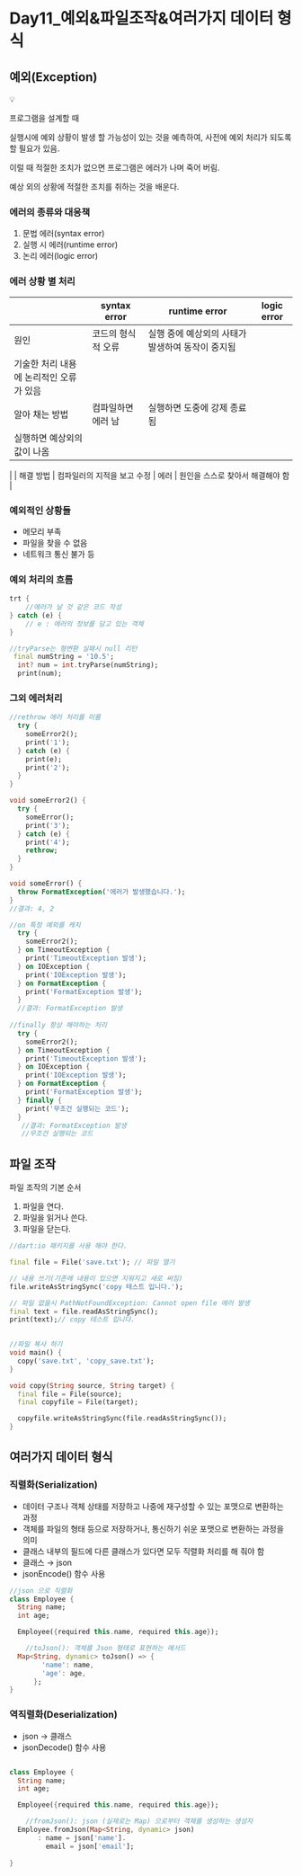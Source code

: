 # Day11_예외&파일조작&여러가지 데이터 형식

## 예외(Exception)

<aside>
💡

프로그램을 설계할 때

실행시에 예외 상황이 발생 할 가능성이 있는 것을 예측하여, 사전에 예외 처리가 되도록 할 필요가 있음.

이럴 때 적절한 조치가 없으면 프로그램은 에러가 나며 죽어 버림.

예상 외의 상황에 적절한 조치를 취하는 것을 배운다.

</aside>

### 에러의 종류와 대응책

1. 문법 에러(syntax error)
2. 실행 시 에러(runtime error)
3. 논리 에러(logic error)

### 에러 상황 별 처리

|  | syntax error | runtime error | logic error |
| --- | --- | --- | --- |
| 원인 | 코드의 형식적 오류 | 실행 중에 예상외의 사태가 발생하여 동작이 중지됨
 | 기술한 처리 내용에 논리적인 오류가 있음 |
| 알아 채는 방법 | 컴파일하면 에러 남 | 실행하면 도중에 강제 종료 됨
 | 실행하면 예상외의 값이 나옴
 |
| 해결 방법 | 컴파일러의 지적을 보고 수정 | 에러 | 원인을 스스로 찾아서 해결해야 함 |

### 예외적인 상황들

- 메모리 부족
- 파일을 찾을 수 없음
- 네트워크 통신 불가 등

### 예외 처리의 흐름

```dart
trt {
	//에러가 날 것 같은 코드 작성
} catch (e) {
	// e : 에러의 정보를 담고 있는 객체
}

//tryParse는 형변환 실패시 null 리턴 
 final numString = '10.5';
  int? num = int.tryParse(numString);
  print(num);
```

### 그외 에러처리

```dart
//rethrow 에러 처리를 미룸 
  try {
    someError2();
    print('1');
  } catch (e) {
    print(e);
    print('2');
  }
}

void someError2() {
  try {
    someError();
    print('3');
  } catch (e) {
    print('4');
    rethrow;
  }
}

void someError() {
  throw FormatException('에러가 발생했습니다.');
}
//결과: 4, 2

//on 특정 예외를 캐치 
  try {
    someError2();
  } on TimeoutException {
    print('TimeoutException 발생');
  } on IOException {
    print('IOException 발생');
  } on FormatException {
    print('FormatException 발생');
  }
  //결과: FormatException 발생
  
//finally 항상 해야하는 처리 
  try {
    someError2();
  } on TimeoutException {
    print('TimeoutException 발생');
  } on IOException {
    print('IOException 발생');
  } on FormatException {
    print('FormatException 발생');
  } finally {
    print('무조건 실행되는 코드');
  }
   //결과: FormatException 발생
   //무조건 실행되는 코드
```

## 파일 조작

파일 조작의 기본 순서 

1. 파일을 연다.
2. 파일을 읽거나 쓴다.
3. 파일을 닫는다.

```dart
//dart:io 패키지를 사용 해야 한다.

final file = File('save.txt'); // 파일 열기

// 내용 쓰기(기존에 내용이 있으면 지워지고 새로 써짐)
file.writeAsStringSync('copy 테스트 입니다.');

// 파일 없을시 PathNotFoundException: Cannot open file 에러 발생
final text = file.readAsStringSync();
print(text);// copy 테스트 입니다.
  

//파일 복사 하기 
void main() {
  copy('save.txt', 'copy_save.txt');
}

void copy(String source, String target) {
  final file = File(source);
  final copyfile = File(target);

  copyfile.writeAsStringSync(file.readAsStringSync());
}
```

## 여러가지 데이터 형식

### 직렬화(**Serialization)**

- 데이터 구조나 객체 상태를 저장하고 나중에 재구성할 수 있는 포맷으로 변환하는 과정
- 객체를 파일의 형태 등으로 저장하거나, 통신하기 쉬운 포맷으로 변환하는 과정을 의미
- 클래스 내부의 필드에 다른 클래스가 있다면 모두 직렬화 처리를 해 줘야 함
- 클래스 → json
- jsonEncode() 함수 사용

```dart
//json 으로 직렬화 
class Employee {
  String name;
  int age;

  Employee({required this.name, required this.age});

	//toJson(): 객체를 Json 형태로 표현하는 메서드 
  Map<String, dynamic> toJson() => {
        'name': name,
        'age': age,
      };
}
```

### 역직렬화(Deserialization)

- json → 클래스
- jsonDecode() 함수 사용

```dart

class Employee {
  String name;
  int age;

  Employee({required this.name, required this.age});

	//fromJson(): json (실제로는 Map) 으로부터 객체를 생성하는 생성자
  Employee.fromJson(Map<String, dynamic> json)
       : name = json['name'].
         email = json['email'];
      
}
```